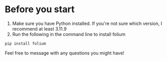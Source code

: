 # Before you start
1. Make sure you have Python installed. If you're not sure which version, I recommend at least 3.11.9
2. Run the following in the command line to install folium

`pip install folium`

Feel free to message with any questions you might have!

